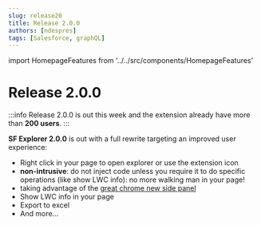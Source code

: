 ```yaml
---
slug: release20
title: Release 2.0.0
authors: [ndespres]
tags: [Salesforce, graphQL]
---
```

import HomepageFeatures from '../../src/components/HomepageFeatures'

# Release 2.0.0

:::info
Release 2.0.0 is out this week and the extension already have more than **200 users**.
:::

**SF Explorer 2.0.0** is out with a full rewrite targeting an improved user experience:
- Right click in your page to open explorer or use the extension icon 
- **non-intrusive**: do not inject code unless you require it to do specific operations (like show LWC info): no more walking man in your page!
- taking advantage of the [great chrome new side panel](https://developer.chrome.com/blog/extension-side-panel-launch/)
- Show LWC info in your page
- Export to excel
- And more...



